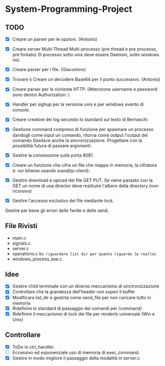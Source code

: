 # System-Programming-Project

## TODO
- [x] Creare un parser per le opzioni. (Antonio)
- [x] Creare server Multi-Thread Multi-processo (pre thread e pre processo, pre forkato) (Il processo sotto unix deve essere Daemon, sotto windows no).
- [x] Creare parser per i file. (Giacomino)
- [x] Trovare o Creare un decodere Base64 per il punto successivo. (Antonio)
- [x] Creare parser per le richieste HTTP. (Attenzione username e password sono dentro Authorization: )
- [x] Handler per sighup per la versione unix e per windows evento di console.
- [x] Creare creatore dei log secondo lo standard sul testo di Bernaschi.
- [x] Gestione command compreso di funzione per spawnare un processo dandogli come input un comando, ritorna come output l'output del comando Gesitsce anche la sincronizzazione. Progettare con la possibilità futura di passare argomenti.
- [x] Gestire la connessione sulla porta 8081.
- [x] Creare un funzione che cifra un file che mappa in memoria, la cifratura é: xor bitwise usando srand(ip-client).
- [x] Gestire download e upload dei file GET PUT. Se viene passato con la GET un nome di una director deve restituire l'albero della directory (non ricorsivo)
- [x] Gestire l'accesso esclusivo dei file mediante lock.


Gestire per bene gli errori delle fwrite e delle send.

## File Rivisti
- main.c
- signals.c
- server.c
- operations.c `Da riguardare list dir per quanto riguarda le realloc`
- windows_process_exe.c

## Idee
- [x] Gestire child terminate con un diverso meccanismo di sinctronizzazione
- [x] Controllare che la grandezza dell'header non superi il buffer
- [x] Modificare list_dir e gestirla come send_file per non caricare tutto in memoria
- [x] Ridefinire lo standard di passaggio dei comandi per /command/
- [x] Ridefinire il meccanismo di lock dei file per renderlo universale (Win e Unix)

## Controllare 
- [x] ToDo in ctrl_handler.
- [ ] Eccessivo ed esponenziale uso di memoria di exec_command.
- [x] Gestire in modo migliore il passaggio della modalità in server.c